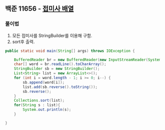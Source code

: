 ## 백준 11656 - [접미사 배열](https://www.acmicpc.net/problem/11656)

### 풀이법
1. 모든 접미사를 StringBuilder를 이용해 구함.
2. sort후 출력.

~~~JAVA
public static void main(String[] args) throws IOException {

    BufferedReader br = new BufferedReader(new InputStreamReader(System.in));
    char[] word = br.readLine().toCharArray();
    StringBuilder sb = new StringBuilder();
    List<String> list = new ArrayList<>();
    for (int i = word.length - 1; i >= 0; i--) {
        sb.append(word[i]);
        list.add(sb.reverse().toString());
        sb.reverse();
    }
    Collections.sort(list);
    for(String s : list){
        System.out.println(s);
    }

}
~~~

